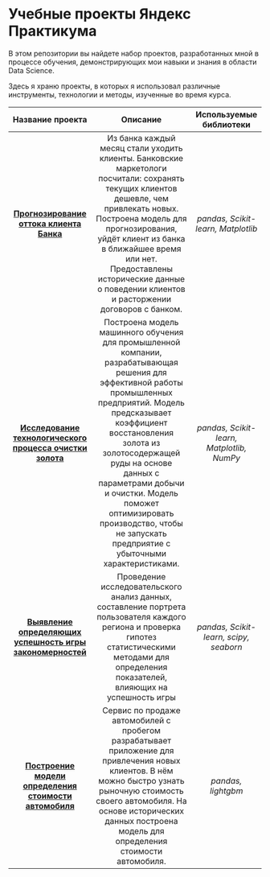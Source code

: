 # Учебные проекты Яндекс Практикума
В этом репозитории вы найдете набор проектов, разработанных мной в процессе обучения, демонстрирующих мои навыки и знания в области Data Science.

Здесь я храню проекты, в которых я использовал различные инструменты, технологии и методы, изученные во время курса.

| Название проекта | Описание | Используемые библиотеки |
| :--------------------: | :---------------------: |:---------------------------:|
| [**Прогнозирование оттока клиента Банка**](customer_outflow) | Из банка каждый месяц стали уходить клиенты. Банковские маркетологи посчитали: сохранять текущих клиентов дешевле, чем привлекать новых. Построена модель для прогнозирования, уйдёт клиент из банка в ближайшее время или нет. Предоставлены исторические данные о поведении клиентов и расторжении договоров с банком. | *pandas, Scikit-learn, Matplotlib* |
| [**Исследование технологического процесса очистки золота**](gold_purification) | Построена модель машинного обучения для промышленной компании, разрабатывающая решения для эффективной работы промышленных предприятий. Модель предсказывает коэффициент восстановления золота из золотосодержащей руды на основе данных с параметрами добычи и очистки. Модель поможет оптимизировать производство, чтобы не запускать предприятие с убыточными характеристиками. |*pandas, Scikit-learn, Matplotlib, NumPy* |
| [**Выявление определяющих успешность игры закономерностей**](success_of_the_games) | Проведение исследовательского анализ данных, составление портрета пользователя каждого региона и проверка гипотез статистическими методами для определения показателей, влияющих на успешность игры | *pandas, Scikit-learn, scipy, seaborn* |
| [**Построение модели определения стоимости автомобиля**](cost_of_cars) | Сервис по продаже автомобилей с пробегом  разрабатывает приложение для привлечения новых клиентов. В нём можно быстро узнать рыночную стоимость своего автомобиля. На основе исторических данных построена модель для определения стоимости автомобиля. | *pandas, lightgbm* |
